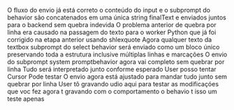 O fluxo do envio já está correto o conteúdo do input e o subprompt do behavior são concatenados em uma única string finalText e enviados juntos para o backend sem quebra indevida O problema anterior de quebra por linha era causado na passagem do texto para o worker Python que já foi corrigido na etapa anterior usando shlexquote
Agora qualquer texto da textbox  subprompt do select behavior será enviado como um bloco único preservando toda a estrutura inclusive múltiplas linhas e marcações
 O envio do subprompt system promptbehavior agora vai completo sem quebrar por linha Tudo será interpretado junto conforme esperado
User
posso tentar
Cursor
 Pode testar O envio agora está ajustado para mandar tudo junto sem quebrar por linha
User
tô gravando udio aqui para testar as modificaçóes que voc fez
agora t gravando com o comportamento o behavio t isso um teste apenas